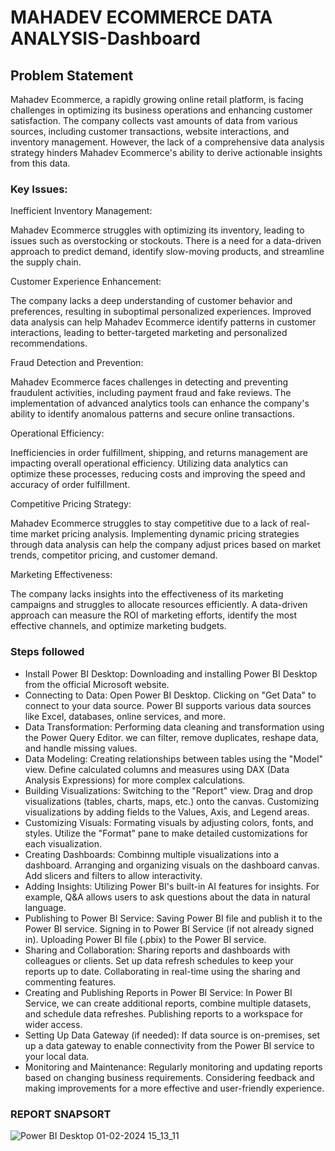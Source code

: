 # MAHADEV ECOMMERCE DATA ANALYSIS-Dashboard 


## Problem Statement

Mahadev Ecommerce, a rapidly growing online retail platform, is facing challenges in optimizing its business operations and enhancing customer satisfaction. The company collects vast amounts of data from various sources, including customer transactions, website interactions, and inventory management. However, the lack of a comprehensive data analysis strategy hinders Mahadev Ecommerce's ability to derive actionable insights from this data.

### Key Issues:

Inefficient Inventory Management:

Mahadev Ecommerce struggles with optimizing its inventory, leading to issues such as overstocking or stockouts.
There is a need for a data-driven approach to predict demand, identify slow-moving products, and streamline the supply chain.

Customer Experience Enhancement:

The company lacks a deep understanding of customer behavior and preferences, resulting in suboptimal personalized experiences.
Improved data analysis can help Mahadev Ecommerce identify patterns in customer interactions, leading to better-targeted marketing and personalized recommendations.

Fraud Detection and Prevention:

Mahadev Ecommerce faces challenges in detecting and preventing fraudulent activities, including payment fraud and fake reviews.
The implementation of advanced analytics tools can enhance the company's ability to identify anomalous patterns and secure online transactions.

Operational Efficiency:

Inefficiencies in order fulfillment, shipping, and returns management are impacting overall operational efficiency.
Utilizing data analytics can optimize these processes, reducing costs and improving the speed and accuracy of order fulfillment.

Competitive Pricing Strategy:

Mahadev Ecommerce struggles to stay competitive due to a lack of real-time market pricing analysis.
Implementing dynamic pricing strategies through data analysis can help the company adjust prices based on market trends, competitor pricing, and customer demand.

Marketing Effectiveness:

The company lacks insights into the effectiveness of its marketing campaigns and struggles to allocate resources efficiently.
A data-driven approach can measure the ROI of marketing efforts, identify the most effective channels, and optimize marketing budgets.


### Steps followed 

- Install Power BI Desktop:
Downloading and installing Power BI Desktop from the official Microsoft website.
- Connecting to Data:
Open Power BI Desktop.
Clicking on "Get Data" to connect to your data source. Power BI supports various data sources like Excel, databases, online services, and more.
- Data Transformation:
Performing data cleaning and transformation using the Power Query Editor. we can filter, remove duplicates, reshape data, and handle missing values.
- Data Modeling:
Creating relationships between tables using the "Model" view.
Define calculated columns and measures using DAX (Data Analysis Expressions) for more complex calculations.
- Building Visualizations:
Switching to the "Report" view.
Drag and drop visualizations (tables, charts, maps, etc.) onto the canvas.
Customizing visualizations by adding fields to the Values, Axis, and Legend areas.
- Customizing Visuals:
Formating visuals by adjusting colors, fonts, and styles.
Utilize the "Format" pane to make detailed customizations for each visualization.
- Creating Dashboards:
Combinng multiple visualizations into a dashboard.
Arranging and organizing visuals on the dashboard canvas.
Add slicers and filters to allow interactivity.
- Adding Insights:
Utilizing Power BI's built-in AI features for insights. For example, Q&A allows users to ask questions about the data in natural language.
- Publishing to Power BI Service:
Saving Power BI file and publish it to the Power BI service.
Signing in to Power BI Service (if not already signed in).
Uploading Power BI file (.pbix) to the Power BI service.
- Sharing and Collaboration:
Sharing reports and dashboards with colleagues or clients.
Set up data refresh schedules to keep your reports up to date.
Collaborating in real-time using the sharing and commenting features.
- Creating and Publishing Reports in Power BI Service:
In Power BI Service, we can create additional reports, combine multiple datasets, and schedule data refreshes.
Publishing reports to a workspace for wider access.
- Setting Up Data Gateway (if needed):
If data source is on-premises, set up a data gateway to enable connectivity from the Power BI service to your local data.
- Monitoring and Maintenance:
Regularly monitoring and updating reports based on changing business requirements.
Considering feedback and making improvements for a more effective and user-friendly experience.

### REPORT SNAPSORT

![Power BI Desktop 01-02-2024 15_13_11](https://github.com/ritik0912kumar/MAHADEV-ECOMMERCE-DATA-ANALYSIS/assets/126445623/03789961-7297-4e66-91ab-d38425398f84)
